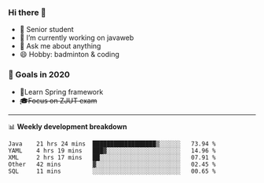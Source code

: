 

### Hi there 🐏

- 🌱 Senior student
- 🔭 I’m currently working on javaweb
- 💬 Ask me about anything
- 😄 Hobby: badminton & coding

### 🚀 Goals in 2020
+ 🍃Learn Spring framework
+ ~~🎓Focus on ZJUT exam~~
-------

📊 **Weekly development breakdown**
<!--START_SECTION:waka-->
```text
Java    21 hrs 24 mins  ██████████████████▒░░░░░░   73.94 % 
YAML    4 hrs 19 mins   ███▓░░░░░░░░░░░░░░░░░░░░░   14.96 % 
XML     2 hrs 17 mins   ██░░░░░░░░░░░░░░░░░░░░░░░   07.91 % 
Other   42 mins         ▓░░░░░░░░░░░░░░░░░░░░░░░░   02.45 % 
SQL     11 mins         ░░░░░░░░░░░░░░░░░░░░░░░░░   00.65 % 
```
<!--END_SECTION:waka-->
